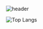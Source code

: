 
![header](https://capsule-render.vercel.app/api?type=venom&color=gradient&height=350&text=Hello%20World!&fontColor=4B89DC)

![Top Langs](https://github-readme-stats.vercel.app/api/top-langs/?username=OKEunsu&layout=compact)

